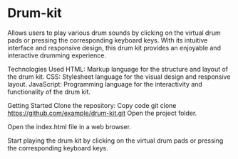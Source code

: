 # Drum-kit
Allows users to play various drum sounds by clicking on the virtual drum pads or pressing the corresponding keyboard keys. With its intuitive interface and responsive design, this drum kit provides an enjoyable and interactive drumming experience.

Technologies Used
HTML: Markup language for the structure and layout of the drum kit.
CSS: Stylesheet language for the visual design and responsive layout.
JavaScript: Programming language for the interactivity and functionality of the drum kit.

Getting Started
Clone the repository:
Copy code
git clone https://github.com/example/drum-kit.git
Open the project folder.

Open the index.html file in a web browser.

Start playing the drum kit by clicking on the virtual drum pads or pressing the corresponding keyboard keys.
